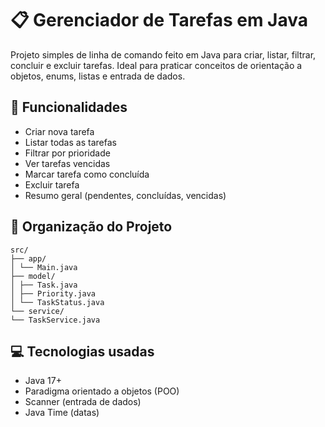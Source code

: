 # 📋 Gerenciador de Tarefas em Java

Projeto simples de linha de comando feito em Java para criar, listar, filtrar, concluir e excluir tarefas. Ideal para praticar conceitos de orientação a objetos, enums, listas e entrada de dados.

## 🚀 Funcionalidades

- Criar nova tarefa
- Listar todas as tarefas
- Filtrar por prioridade
- Ver tarefas vencidas
- Marcar tarefa como concluída
- Excluir tarefa
- Resumo geral (pendentes, concluídas, vencidas)

## 📁 Organização do Projeto
```
src/
├── app/
│ └── Main.java
├── model/
│ ├── Task.java
│ ├── Priority.java
│ └── TaskStatus.java
└── service/
└── TaskService.java
```

## 💻 Tecnologias usadas

- Java 17+
- Paradigma orientado a objetos (POO)
- Scanner (entrada de dados)
- Java Time (datas)
